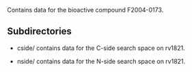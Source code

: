 Contains data for the bioactive compound F2004-0173.

## Subdirectories

- cside/ contains data for the C-side search space on rv1821.

- nside/ contains data for the N-side search space on rv1821.

